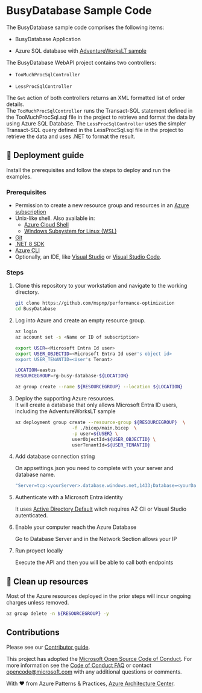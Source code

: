 # BusyDatabase Sample Code

The BusyDatabase sample code comprises the following items:

- BusyDatabase Application

- Azure SQL database with [AdventureWorksLT sample](https://learn.microsoft.com/sql/samples/adventureworks-install-configure?view=sql-server-ver16&tabs=ssms#deploy-to-azure-sql-database)

The BusyDatabase WebAPI project contains two controllers:

- `TooMuchProcSqlController`

- `LessProcSqlController`

The `Get` action of both controllers returns an XML formatted list of order details.  
The `TooMuchProcSqlController` runs the Transact-SQL statement defined in the TooMuchProcSql.sql file in the project to retrieve and format the data by using Azure SQL Database. The `LessProcSqlController` uses the simpler Transact-SQL query defined in the LessProcSql.sql file in the project to retrieve the data and uses .NET to format the result.

## :rocket: Deployment guide

Install the prerequisites and follow the steps to deploy and run the examples.

### Prerequisites

- Permission to create a new resource group and resources in an [Azure subscription](https://azure.com/free)
- Unix-like shell. Also available in:
  - [Azure Cloud Shell](https://shell.azure.com/)
  - [Windows Subsystem for Linux (WSL)](https://learn.microsoft.com/windows/wsl/install)
- [Git](https://git-scm.com/downloads)
- [.NET 8 SDK](https://dotnet.microsoft.com/download/dotnet/8.0)
- [Azure CLI](https://learn.microsoft.com/cli/azure/install-azure-cli)
- Optionally, an IDE, like [Visual Studio](https://visualstudio.microsoft.com/downloads/) or [Visual Studio Code](https://code.visualstudio.com/).

### Steps

1. Clone this repository to your workstation and navigate to the working directory.

   ```bash
   git clone https://github.com/mspnp/performance-optimization
   cd BusyDatabase
   ```

1. Log into Azure and create an empty resource group.

   ```bash
   az login
   az account set -s <Name or ID of subscription>

   export USER=<Microsoft Entra Id user>
   export USER_OBJECTID=<Microsoft Entra Id user's object id>
   export USER_TENANTID=<User's Tenant>

   LOCATION=eastus
   RESOURCEGROUP=rg-busy-database-${LOCATION}

   az group create --name ${RESOURCEGROUP} --location ${LOCATION}

   ```

1. Deploy the supporting Azure resources.  
   It will create a database that only allows Microsoft Entra ID users, including the AdventureWorksLT sample

   ```bash
   az deployment group create --resource-group ${RESOURCEGROUP}  \
                        -f ./bicep/main.bicep  \
                        -p user=${USER} \
                        userObjectId=${USER_OBJECTID} \
                        userTenantId=${USER_TENANTID}
   ```

1. Add database connection string

   On appsettings.json you need to complete with your server and database name.

   ```bash
   "Server=tcp:<yourServer>.database.windows.net,1433;Database=<yourDatabase>;Authentication=ActiveDirectoryDefault; Encrypt=True;TrustServerCertificate=false;Connection Timeout=30;",
   ```

1. Authenticate with a Microsoft Entra identity

   It uses [Active Directory Default](https://learn.microsoft.com/sql/connect/ado-net/sql/azure-active-directory-authentication?view=sql-server-ver16#setting-microsoft-entra-authentication) witch requires AZ Cli or Visual Studio autenticated.

1. Enable your computer reach the Azure Database

   Go to Database Server and in the Network Section allows your IP

1. Run proyect locally

   Execute the API and then you will be able to call both endpoints

## :broom: Clean up resources

Most of the Azure resources deployed in the prior steps will incur ongoing charges unless removed.

```bash
az group delete -n ${RESOURCEGROUP} -y
```

## Contributions

Please see our [Contributor guide](./CONTRIBUTING.md).

This project has adopted the [Microsoft Open Source Code of Conduct](https://opensource.microsoft.com/codeofconduct/). For more information see the [Code of Conduct FAQ](https://opensource.microsoft.com/codeofconduct/faq/) or contact <opencode@microsoft.com> with any additional questions or comments.

With :heart: from Azure Patterns & Practices, [Azure Architecture Center](https://azure.com/architecture).
